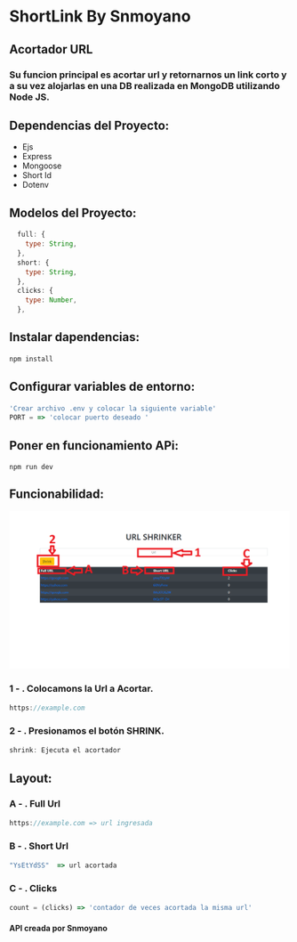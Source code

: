 # ShortLink By Snmoyano

## Acortador URL

### Su funcion principal es acortar url y retornarnos un link corto y a su vez alojarlas en una DB realizada en MongoDB utilizando Node JS.

## Dependencias del Proyecto:

<ul>
<li>Ejs</li>
<li>Express</li>
<li>Mongoose</li>
<li>Short Id</li>
<li>Dotenv</li>
</ul>

## Modelos del Proyecto:

```javascript
  full: {
    type: String,
  },
  short: {
    type: String,
  },
  clicks: {
    type: Number,
  },
```

## Instalar dapendencias:

```javascript
npm install
```

## Configurar variables de entorno:

```javascript
'Crear archivo .env y colocar la siguiente variable'
PORT = => 'colocar puerto deseado '
```

## Poner en funcionamiento APi:

```javascipt
npm run dev
```

## Funcionabilidad:

<img src="./views/assets/readme.png">

### 1 - . Colocamons la Url a Acortar.

```javascript
https://example.com
```

### 2 - . Presionamos el botón SHRINK.

```javascript
shrink: Ejecuta el acortador
```

## Layout:

### A - . Full Url

```javascript
https://example.com => url ingresada
```

### B - . Short Url

```javascript
"YsEtYdSS"  => url acortada
```

### C - . Clicks

```javascript
count = (clicks) => 'contador de veces acortada la misma url'
```

<footer>
<h4>API creada por Snmoyano</h4>
</footer>
